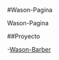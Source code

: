 #Wason-Pagina

Wason-Pagina

##Proyecto

-[Wason-Barber](https://Rodrigo15975.github.io/Wason-Pagina/Wason-Pagina)